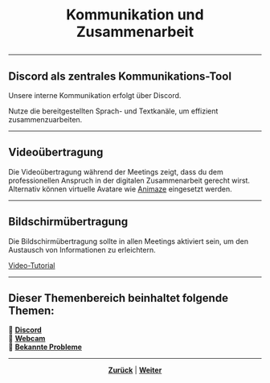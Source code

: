# <p align="center">Kommunikation und Zusammenarbeit</p>

---

## Discord als zentrales Kommunikations-Tool

Unsere interne Kommunikation erfolgt über Discord.

Nutze die bereitgestellten Sprach- und Textkanäle, um effizient zusammenzuarbeiten.

---

## Videoübertragung

Die Videoübertragung während der Meetings zeigt, dass du dem professionellen Anspruch in der digitalen Zusammenarbeit gerecht wirst.
Alternativ können virtuelle Avatare wie [Animaze](https://www.animaze.us) eingesetzt werden.

---

## Bildschirmübertragung

Die Bildschirmübertragung sollte in allen Meetings aktiviert sein, um den Austausch von Informationen zu erleichtern.

[Video-Tutorial](https://www.youtube.com/watch?v=J0m4mvez86s)

---

**Dieser Themenbereich beinhaltet folgende Themen:**
---

🔹 [**Discord**](/docs/05-kommunikation/01-discord/README.md)<br>
🔹 [**Webcam**](/docs/05-kommunikation/02-webcam/README.md) <br>
🔹 [**Bekannte Probleme**](/docs/05-kommunikation/03-bekannte_Probleme/README.md) <br>

---

<p align="center">
<a href="/docs/04-tools/06-ki/03-gemini/README.md"><strong>Zurück</strong></a> | 
<a href="/docs/05-kommunikation/01-discord/README.md"><strong>Weiter</strong></a>
</p>
